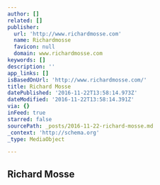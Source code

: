 ```yaml
---
author: []
related: []
publisher:
  url: 'http://www.richardmosse.com'
  name: Richardmosse
  favicon: null
  domain: www.richardmosse.com
keywords: []
description: ''
app_links: []
isBasedOnUrl: 'http://www.richardmosse.com/'
title: Richard Mosse
datePublished: '2016-11-22T13:58:14.973Z'
dateModified: '2016-11-22T13:58:14.391Z'
via: {}
inFeed: true
starred: false
sourcePath: _posts/2016-11-22-richard-mosse.md
_context: 'http://schema.org'
_type: MediaObject

---
```

<article style=""><h1>Richard Mosse</h1></article>